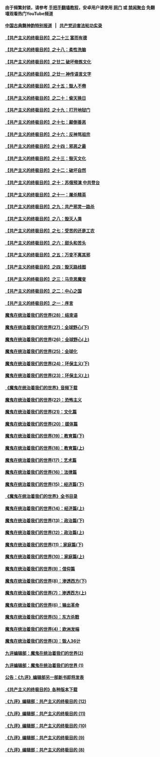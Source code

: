 #### 由于频繁封锁，请参考 [手把手翻墙教程](https://github.com/gfw-breaker/guides/wiki/)，安卓用户请使用 [网门](https://github.com/gfw-breaker/bn-android/blob/master/ogate.md?t=05292137) 或 [禁闻聚合](https://github.com/gfw-breaker/bn-android) 免翻墙观看热门YouTube频道 

#### [中国古典舞神韵特别报道](https://github.com/gfw-breaker/mh-news/blob/master/shenyun.md?t=05292137) &nbsp;&nbsp;|&nbsp;&nbsp; [共产党迫害法轮功实录](https://github.com/gfw-breaker/mh-news/blob/master/README.md?t=05292137)  

#### [【共产主义的终极目的】之二十三 富而有德](../pages/nsc422/n11283598.md?t=05292137) 

#### [【共产主义的终极目的】之十八：柔性洗脑](../pages/nsc422/n11199994.md?t=05292137) 

#### [【共产主义的终极目的】之廿二 破坏修炼文化](../pages/nsc422/n11245728.md?t=05292137) 

#### [【共产主义的终极目的】之廿一 神传语言文字](../pages/nsc422/n11263265.md?t=05292137) 

#### [【共产主义的终极目的】之十五：毁人不倦](../pages/nsc422/n11166792.md?t=05292137) 

#### [【共产主义的终极目的】之二十：偷天换日](../pages/nsc422/n11238846.md?t=05292137) 

#### [【共产主义的终极目的】之十九：打开地狱门](../pages/nsc422/n11206376.md?t=05292137) 

#### [【共产主义的终极目的】之十七：颠倒善恶](../pages/nsc422/n11179782.md?t=05292137) 

#### [【共产主义的终极目的】之十六：反神骂祖宗](../pages/nsc422/n11166798.md?t=05292137) 

#### [【共产主义的终极目的】之十四：邪恶之最](../pages/nsc422/n11150249.md?t=05292137) 

#### [【共产主义的终极目的】之十三：毁灭文化](../pages/nsc422/n11135227.md?t=05292137) 

#### [【共产主义的终极目的】之十二：破坏自然](../pages/nsc422/n11135214.md?t=05292137) 

#### [【共产主义的终极目的】之十：苏俄预演 中共登台](../pages/nsc422/n11118424.md?t=05292137) 

#### [【共产主义的终极目的】之十一：屠杀精英](../pages/nsc422/n11118442.md?t=05292137) 

#### [【共产主义的终极目的】之九：共产邪灵一路杀](../pages/nsc422/n11114139.md?t=05292137) 

#### [【共产主义的终极目的】之八：毁灭人类](../pages/nsc422/n11108503.md?t=05292137) 

#### [【共产主义的终极目的】之七：受苦的还是工农](../pages/nsc422/n11101809.md?t=05292137) 

#### [【共产主义的终极目的】之六：甜头和苦头](../pages/nsc422/n11096971.md?t=05292137) 

#### [【共产主义的终极目的】之五：万变不离其邪](../pages/nsc422/n11091285.md?t=05292137) 

#### [【共产主义的终极目的】之四：毁灭路线图](../pages/nsc422/n11086284.md?t=05292137) 

#### [【共产主义的终极目的】之三：马克思魔变](../pages/nsc422/n11061941.md?t=05292137) 

#### [【共产主义的终极目的】之二：中心之国](../pages/nsc422/n11047728.md?t=05292137) 

#### [【共产主义的终极目的】之一：序言](../pages/nsc422/n11086077.md?t=05292137) 

#### [魔鬼在统治着我们的世界(28)：结束语](../pages/nsc422/n10936246.md?t=05292137) 

#### [魔鬼在统治着我们的世界(27)：全球野心(下)](../pages/nsc422/n10928319.md?t=05292137) 

#### [魔鬼在统治着我们的世界(26)：全球野心(上)](../pages/nsc422/n10900318.md?t=05292137) 

#### [魔鬼在统治着我们的世界(25)：全球化](../pages/nsc422/n10788205.md?t=05292137) 

#### [魔鬼在统治着我们的世界(24)：环保主义(下)](../pages/nsc422/n10695307.md?t=05292137) 

#### [魔鬼在统治着我们的世界(23)：环保主义(上)](../pages/nsc422/n10688613.md?t=05292137) 

#### [《魔鬼在统治着我们的世界》音频下载](../pages/nsc422/n10635553.md?t=05292137) 

#### [魔鬼在统治着我们的世界(22)：恐怖主义](../pages/nsc422/n10614727.md?t=05292137) 

#### [魔鬼在统治着我们的世界(21)：文化篇](../pages/nsc422/n10597706.md?t=05292137) 

#### [魔鬼在统治着我们的世界(20)：媒体篇](../pages/nsc422/n10586579.md?t=05292137) 

#### [魔鬼在统治着我们的世界(19)：教育篇(下)](../pages/nsc422/n10564808.md?t=05292137) 

#### [魔鬼在统治着我们的世界(18)：教育篇(上)](../pages/nsc422/n10526970.md?t=05292137) 

#### [魔鬼在统治着我们的世界(17)：艺术篇](../pages/nsc422/n10499093.md?t=05292137) 

#### [魔鬼在统治着我们的世界(16)：法律篇](../pages/nsc422/n10485969.md?t=05292137) 

#### [魔鬼在统治着我们的世界(15)：经济篇(下)](../pages/nsc422/n10469975.md?t=05292137) 

#### [《魔鬼在统治着我们的世界》全书目录](../pages/nsc422/n10464261.md?t=05292137) 

#### [魔鬼在统治着我们的世界(14)：经济篇(上)](../pages/nsc422/n10457370.md?t=05292137) 

#### [魔鬼在统治着我们的世界(13)：政治篇(下)](../pages/nsc422/n10448270.md?t=05292137) 

#### [魔鬼在统治着我们的世界(12)：政治篇(上)](../pages/nsc422/n10444576.md?t=05292137) 

#### [魔鬼在统治着我们的世界(11)：家庭篇(下)](../pages/nsc422/n10440961.md?t=05292137) 

#### [魔鬼在统治着我们的世界(10)：家庭篇(上)](../pages/nsc422/n10435448.md?t=05292137) 

#### [魔鬼在统治着我们的世界(9)：信仰篇](../pages/nsc422/n10432159.md?t=05292137) 

#### [魔鬼在统治着我们的世界(8)：渗透西方(下)](../pages/nsc422/n10429603.md?t=05292137) 

#### [魔鬼在统治着我们的世界(7)：渗透西方(上)](../pages/nsc422/n10426013.md?t=05292137) 

#### [魔鬼在统治着我们的世界(6)：输出革命](../pages/nsc422/n10421536.md?t=05292137) 

#### [魔鬼在统治着我们的世界(5)：东方杀戮](../pages/nsc422/n10417707.md?t=05292137) 

#### [魔鬼在统治着我们的世界(4)：欧洲发端](../pages/nsc422/n10414890.md?t=05292137) 

#### [魔鬼在统治着我们的世界(3)：毁人36计](../pages/nsc422/n10411583.md?t=05292137) 

#### [九评编辑部：魔鬼在统治着我们的世界(2)](../pages/nsc422/n10410036.md?t=05292137) 

#### [九评编辑部：魔鬼在统治着我们的世界 (1)](../pages/nsc422/n10406825.md?t=05292137) 

#### [公告：《九评》编辑部另一部新书即将发表](../pages/nsc422/n10405104.md?t=05292137) 

#### [《共产主义的终极目的》各种版本下载](../pages/nsc422/n10022138.md?t=05292137) 

#### [《九评》编辑部：共产主义的终极目的 (12)](../pages/nsc422/n9933272.md?t=05292137) 

#### [《九评》编辑部：共产主义的终极目的 (11)](../pages/nsc422/n9924973.md?t=05292137) 

#### [《九评》编辑部：共产主义的终极目的 (10)](../pages/nsc422/n9920883.md?t=05292137) 

#### [《九评》编辑部：共产主义的终极目的 (9)](../pages/nsc422/n9916363.md?t=05292137) 

#### [《九评》编辑部：共产主义的终极目的 (8)](../pages/nsc422/n9912488.md?t=05292137) 

